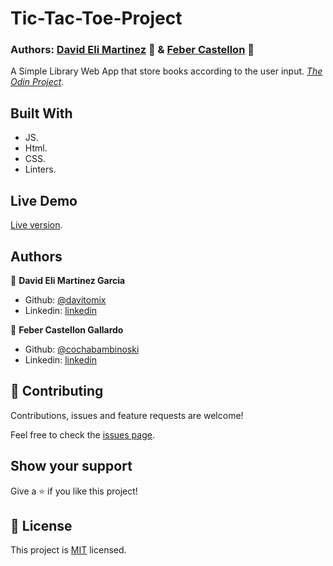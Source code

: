# Tic-Tac-Toe-Project
### Authors: [David Eli Martinez](https://github.com/davitomix) 👤 & [Feber Castellon](https://github.com/cochabambinoski) 👤

A Simple Library Web App that store books according to the user input.
[*The Odin Project*](https://www.theodinproject.com/courses/javascript/lessons/tic-tac-toe-javascript).

## Built With

- JS.
- Html.
- CSS.
- Linters.

## Live Demo
[Live version](https://cochabambinoski.github.io/Tic-Tac-Toe-Project/).

## Authors

👤 **David Eli Martinez Garcia**

- Github: [@davitomix](https://github.com/davitomix)
- Linkedin: [linkedin](https://linkedin.com/linkedinhandle)

👤 **Feber Castellon Gallardo**

- Github: [@cochabambinoski](https://github.com/cochabambinoski)
- Linkedin: [linkedin](https://www.linkedin.com/in/cochabambino/)


## 🤝 Contributing

Contributions, issues and feature requests are welcome!

Feel free to check the [issues page](issues/).

## Show your support

Give a ⭐️ if you like this project!

## 📝 License

This project is [MIT](https://opensource.org/licenses/MIT) licensed.
